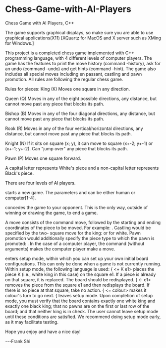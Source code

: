 # Chess-Game-with-AI-Players
Chess Game with AI Players, C++ 

The game supports graphical displays, so make sure you are able to use graphical applications(X11)
[XQuartz for MacOS and X server such as XMing for Windows.]

This project is a completed chess game implemented with C++ programming language, with 4 different levels of computer players. The game
has the features to print the move history (command -history), ask for an undo (command -undo) and get hints (command -hint).
The game also includes all special moves including en passant, castling and pawn promotion. All rules are following the regular chess game.

Rules for pieces:
King (K) Moves one square in any direction.

Queen (Q) Moves in any of the eight possible directions, any distance, but cannot move
past any piece that blocks its path.

Bishop (B) Moves in any of the four diagonal directions, any distance, but cannot move
past any piece that blocks its path.

Rook (R) Moves in any of the four vertical/horizontal directions, any distance, but cannot
move past any piece that blocks its path.

Knight (N) If it sits on square (x; y), it can move to square (x+-2; y+-1) or (x+-1; y+-2).
Can "jump over" any piece that blocks its path.

Pawn (P) Moves one square forward.

A capital letter represents White's piece and a non-capital letter represents Black's piece.

There are four levels of AI players.

<game white-player black-player> starts a new game. The parameters <white-player> and <black-player> 
can be either human or computer[1-4].

<resign> concedes the game to your opponent. This is the only way, outside of winning or
drawing the game, to end a game.

A move consists of the command move, followed by the starting and ending coordinates of
the piece to be moved. For example: <move e2 e4>. Castling would be specified by the two-
square move for the king: <move e1 g1> or <move e1 c1> for white. Pawn promotion would
additionally specify the piece type to which the pawn is promoted: <move e7 e8 Q>. In the
case of a computer player, the command <move> (without arguments) makes the computer
player make a move.

<setup> enters setup mode, within which you can set up your own initial board configurations.
This can only be done when a game is not currently running. Within setup mode, the
following language is used:
{ <+ K e1> places the piece K (i.e., white king in this case) on the square e1. If a piece is
already on that square, it is replaced. The board should be redisplayed.
{ <- e1> removes the piece from the square e1 and then redisplays the board. If there is no
piece at that square, take no action.
{ <= colour> makes it colour's turn to go next.
{ <done> leaves setup mode.
Upon completion of setup mode, you must verify that the board contains exactly one white
king and exactly one black king; that no pawns are on the first or last row of the board; and
that neither king is in check. The user cannot leave setup mode until these conditions are
satisfied. We recommend doing setup mode early, as it may facilitate testing.

Hope you enjoy and have a nice day!

---Frank Shi
